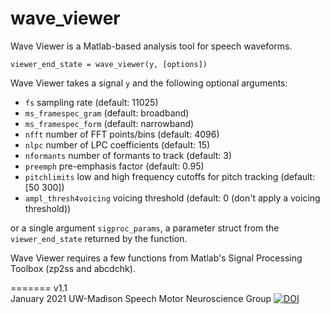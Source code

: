 wave_viewer
===========

Wave Viewer is a Matlab-based analysis tool for speech waveforms.

    viewer_end_state = wave_viewer(y, [options])
    
Wave Viewer takes a signal `y` and the following optional arguments:
*   `fs` sampling rate (default: 11025)
*   `ms_framespec_gram` (default: broadband)
*   `ms_framespec_form` (default: narrowband)
*   `nfft` number of FFT points/bins (default: 4096)
*   `nlpc` number of LPC coefficients (default: 15)
*   `nformants` number of formants to track (default: 3)
*   `preemph` pre-emphasis factor (default: 0.95)
*   `pitchlimits` low and high frequency cutoffs for pitch tracking (default: [50 300])
*   `ampl_thresh4voicing` voicing threshold (default: 0 (don't apply a voicing threshold))

or a single argument `sigproc_params`, a parameter struct from the `viewer_end_state` returned by the function.

Wave Viewer requires a few functions from Matlab's Signal Processing Toolbox (zp2ss and abcdchk).

=======
v1.1  
January 2021
UW-Madison Speech Motor Neuroscience Group
[![DOI](https://zenodo.org/badge/doi/10.5281/zenodo.13839.svg)](http://dx.doi.org/10.5281/zenodo.13839)

